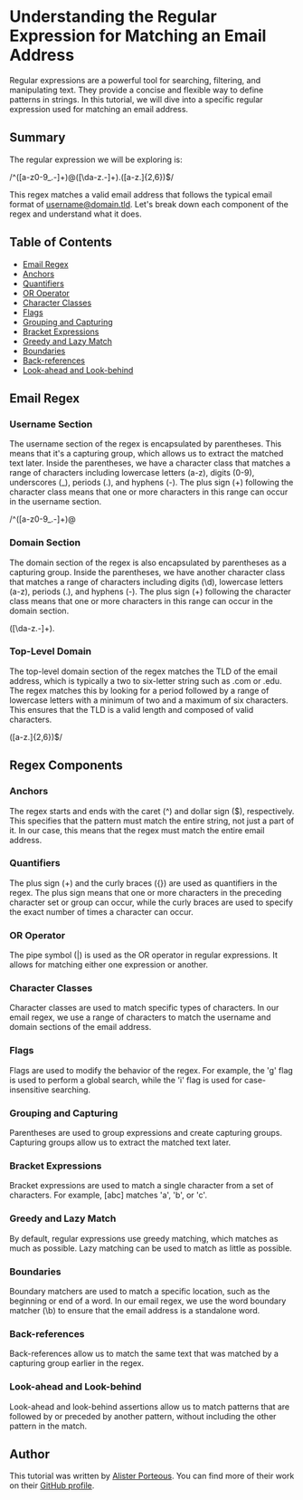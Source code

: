 # Understanding the Regular Expression for Matching an Email Address

Regular expressions are a powerful tool for searching, filtering, and manipulating text. They provide a concise and flexible way to define patterns in strings. In this tutorial, we will dive into a specific regular expression used for matching an email address.

## Summary

The regular expression we will be exploring is:

/^([a-z0-9_.-]+)@([\da-z.-]+)\.([a-z.]{2,6})$/

This regex matches a valid email address that follows the typical email format of username@domain.tld. Let's break down each component of the regex and understand what it does.

## Table of Contents

- [Email Regex](#email-regex)
- [Anchors](#anchors)
- [Quantifiers](#quantifiers)
- [OR Operator](#or-operator)
- [Character Classes](#character-classes)
- [Flags](#flags)
- [Grouping and Capturing](#grouping-and-capturing)
- [Bracket Expressions](#bracket-expressions)
- [Greedy and Lazy Match](#greedy-and-lazy-match)
- [Boundaries](#boundaries)
- [Back-references](#back-references)
- [Look-ahead and Look-behind](#look-ahead-and-look-behind)

## Email Regex

### Username Section
The username section of the regex is encapsulated by parentheses. This means that it's a capturing group, which allows us to extract the matched text later. Inside the parentheses, we have a character class that matches a range of characters including lowercase letters (a-z), digits (0-9), underscores (_), periods (.), and hyphens (-). The plus sign (+) following the character class means that one or more characters in this range can occur in the username section.

/^([a-z0-9_.-]+)@

### Domain Section
The domain section of the regex is also encapsulated by parentheses as a capturing group. Inside the parentheses, we have another character class that matches a range of characters including digits (\d), lowercase letters (a-z), periods (.), and hyphens (-). The plus sign (+) following the character class means that one or more characters in this range can occur in the domain section.

([\da-z.-]+)\.

### Top-Level Domain
The top-level domain section of the regex matches the TLD of the email address, which is typically a two to six-letter string such as .com or .edu. The regex matches this by looking for a period followed by a range of lowercase letters with a minimum of two and a maximum of six characters. This ensures that the TLD is a valid length and composed of valid characters.

([a-z.]{2,6})$/

## Regex Components
### Anchors
The regex starts and ends with the caret (^) and dollar sign ($), respectively. This specifies that the pattern must match the entire string, not just a part of it. In our case, this means that the regex must match the entire email address.

### Quantifiers
The plus sign (+) and the curly braces ({}) are used as quantifiers in the regex. The plus sign means that one or more characters in the preceding character set or group can occur, while the curly braces are used to specify the exact number of times a character can occur.

### OR Operator
The pipe symbol (|) is used as the OR operator in regular expressions. It allows for matching either one expression or another.

### Character Classes
Character classes are used to match specific types of characters. In our email regex, we use a range of characters to match the username and domain sections of the email address.

### Flags
Flags are used to modify the behavior of the regex. For example, the 'g' flag is used to perform a global search, while the 'i' flag is used for case-insensitive searching.

### Grouping and Capturing
Parentheses are used to group expressions and create capturing groups. Capturing groups allow us to extract the matched text later.

### Bracket Expressions
Bracket expressions are used to match a single character from a set of characters. For example, [abc] matches 'a', 'b', or 'c'.

### Greedy and Lazy Match
By default, regular expressions use greedy matching, which matches as much as possible. Lazy matching can be used to match as little as possible.

### Boundaries
Boundary matchers are used to match a specific location, such as the beginning or end of a word. In our email regex, we use the word boundary matcher (\b) to ensure that the email address is a standalone word.

### Back-references
Back-references allow us to match the same text that was matched by a capturing group earlier in the regex.

### Look-ahead and Look-behind
Look-ahead and look-behind assertions allow us to match patterns that are followed by or preceded by another pattern, without including the other pattern in the match.

## Author
This tutorial was written by [Alister Porteous](https://github.com/porteous89/alisters-regex-tutorial). You can find more of their work on their [GitHub profile](https://github.com/porteous89).

